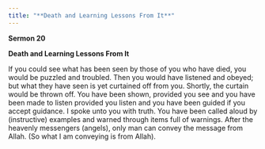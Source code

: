 ```yaml
---
title: "**Death and Learning Lessons From It**" 
---
```

**Sermon 20**

**Death and Learning Lessons From It**

If you could see what has been seen by those of you who have died, you would be puzzled and troubled\. Then you would have listened and obeyed; but what they have seen is yet curtained off from you\. Shortly, the curtain would be thrown off\. You have been shown, provided you see and you have been made to listen provided you listen and you have been guided if you accept guidance\. I spoke unto you with truth\. You have been called aloud by \(instructive\) examples and warned through items full of warnings\. After the heavenly messengers \(angels\), only man can convey the message from Allah\. \(So what I am conveying is from Allah\)\.

<a id="page390"></a>

